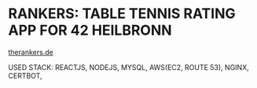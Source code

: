 # RANKERS: TABLE TENNIS RATING APP FOR 42 HEILBRONN

[therankers.de](https://therankers.de)

USED STACK: REACTJS, NODEJS, MYSQL, AWS(EC2, ROUTE 53), NGINX, CERTBOT,
